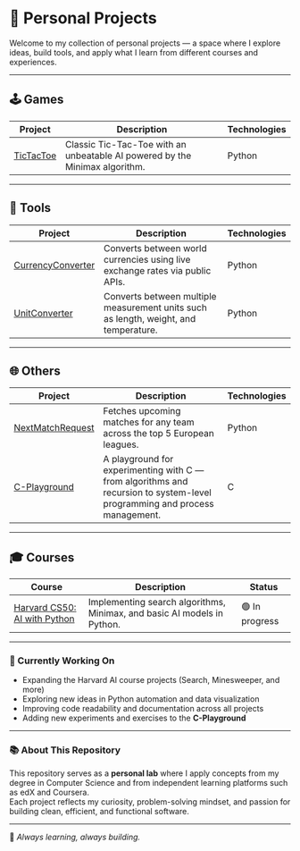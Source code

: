 # 🧠 Personal Projects

Welcome to my collection of personal projects — a space where I explore ideas, build tools, and apply what I learn from different courses and experiences.

---

## 🕹️ Games
| Project | Description | Technologies |
|----------|--------------|---------------|
| [TicTacToe](./Games/TicTacToe) | Classic Tic-Tac-Toe with an unbeatable AI powered by the Minimax algorithm. | Python |

---

## 🧰 Tools
| Project | Description | Technologies |
|----------|--------------|---------------|
| [CurrencyConverter](./Tools/CurrencyConverter) | Converts between world currencies using live exchange rates via public APIs. | Python |
| [UnitConverter](./Tools/UnitConverter) | Converts between multiple measurement units such as length, weight, and temperature. | Python |

---

## 🌐 Others
| Project | Description | Technologies |
|----------|--------------|---------------|
| [NextMatchRequest](./Football/NextMatchRequest) | Fetches upcoming matches for any team across the top 5 European leagues. | Python |
| [C-Playground](./C) | A playground for experimenting with C — from algorithms and recursion to system-level programming and process management. | C |

---

## 🎓 Courses
| Course | Description | Status |
|--------|--------------|--------|
| [Harvard CS50: AI with Python](./Courses/Harvard_AI) | Implementing search algorithms, Minimax, and basic AI models in Python. | 🟢 In progress |

---

### 🚧 Currently Working On
- Expanding the Harvard AI course projects (Search, Minesweeper, and more)  
- Exploring new ideas in Python automation and data visualization  
- Improving code readability and documentation across all projects  
- Adding new experiments and exercises to the **C-Playground**

---

### 📚 About This Repository
This repository serves as a **personal lab** where I apply concepts from my degree in Computer Science and from independent learning platforms such as edX and Coursera.  
Each project reflects my curiosity, problem-solving mindset, and passion for building clean, efficient, and functional software.

---

🧩 *Always learning, always building.*
